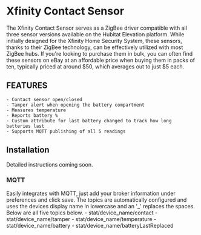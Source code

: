 # Xfinity Contact Sensor
The Xfinity Contact Sensor serves as a ZigBee driver compatible with all three sensor versions available on the Hubitat Elevation platform. While initially designed for the Xfinity Home Security System, these sensors, thanks to their ZigBee technology, can be effectively utilized with most ZigBee hubs. If you're looking to purchase them in bulk, you can often find these sensors on eBay at an affordable price when buying them in packs of ten, typically priced at around $50, which averages out to just $5 each.

## FEATURES
    - Contact sensor open/closed
    - Tamper alert when opening the battery compartment
    - Measures temperature
    - Reports battery %
    - Custom attribute for last battery changed to track how long batteries last
    - Supports MQTT publishing of all 5 readings

## Installation
Detailed instructions coming soon.

### MQTT
Easily integrates with MQTT, just add your broker information under preferences and click save. The topics are automatically configured and uses the devices display name in lowercase and an '_' replaces the spaces. Below are all five topics below.
    - stat/device_name/contact
    - stat/device_name/tamper
    - stat/device_name/temperature
    - stat/device_name/battery
    - stat/device_name/batteryLastReplaced
